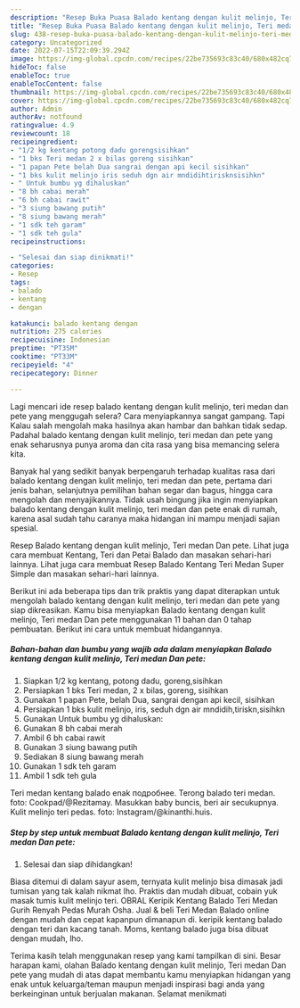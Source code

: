 ```yaml
---
description: "Resep Buka Puasa Balado kentang dengan kulit melinjo, Teri medan Dan pete, Bikin Ngiler"
title: "Resep Buka Puasa Balado kentang dengan kulit melinjo, Teri medan Dan pete, Bikin Ngiler"
slug: 438-resep-buka-puasa-balado-kentang-dengan-kulit-melinjo-teri-medan-dan-pete-bikin-ngiler
category: Uncategorized
date: 2022-07-15T22:09:39.294Z
image: https://img-global.cpcdn.com/recipes/22be735693c83c40/680x482cq70/balado-kentang-dengan-kulit-melinjo-teri-medan-dan-pete-foto-resep-utama.jpg
hideToc: false
enableToc: true
enableTocContent: false
thumbnail: https://img-global.cpcdn.com/recipes/22be735693c83c40/680x482cq70/balado-kentang-dengan-kulit-melinjo-teri-medan-dan-pete-foto-resep-utama.jpg
cover: https://img-global.cpcdn.com/recipes/22be735693c83c40/680x482cq70/balado-kentang-dengan-kulit-melinjo-teri-medan-dan-pete-foto-resep-utama.jpg
author: Admin
authorAv: notfound
ratingvalue: 4.9
reviewcount: 18
recipeingredient:
- "1/2 kg kentang potong dadu gorengsisihkan"
- "1 bks Teri medan 2 x bilas goreng sisihkan"
- "1 papan Pete belah Dua sangrai dengan api kecil sisihkan"
- "1 bks kulit melinjo iris seduh dgn air mndidihtirisknsisihkn"
- " Untuk bumbu yg dihaluskan"
- "8 bh cabai merah"
- "6 bh cabai rawit"
- "3 siung bawang putih"
- "8 siung bawang merah"
- "1 sdk teh garam"
- "1 sdk teh gula"
recipeinstructions:

- "Selesai dan siap dinikmati!"
categories:
- Resep
tags:
- balado
- kentang
- dengan

katakunci: balado kentang dengan 
nutrition: 275 calories
recipecuisine: Indonesian
preptime: "PT35M"
cooktime: "PT33M"
recipeyield: "4"
recipecategory: Dinner

---
```



Lagi mencari ide resep balado kentang dengan kulit melinjo, teri medan dan pete yang menggugah selera? Cara menyiapkannya sangat gampang. Tapi Kalau salah mengolah maka hasilnya akan hambar dan bahkan tidak sedap. Padahal balado kentang dengan kulit melinjo, teri medan dan pete yang enak seharusnya punya aroma dan cita rasa yang bisa memancing selera kita.


Banyak hal yang sedikit banyak berpengaruh terhadap kualitas rasa dari balado kentang dengan kulit melinjo, teri medan dan pete, pertama dari jenis bahan, selanjutnya pemilihan bahan segar dan bagus, hingga cara mengolah dan menyajikannya. Tidak usah bingung jika ingin menyiapkan balado kentang dengan kulit melinjo, teri medan dan pete enak di rumah, karena asal sudah tahu caranya maka hidangan ini mampu menjadi sajian spesial.

Resep Balado kentang dengan kulit melinjo, Teri medan Dan pete. Lihat juga cara membuat Kentang, Teri dan Petai Balado dan masakan sehari-hari lainnya. Lihat juga cara membuat Resep Balado Kentang Teri Medan Super Simple dan masakan sehari-hari lainnya.


Berikut ini ada beberapa tips dan trik praktis yang dapat diterapkan untuk mengolah balado kentang dengan kulit melinjo, teri medan dan pete yang siap dikreasikan. Kamu bisa menyiapkan Balado kentang dengan kulit melinjo, Teri medan Dan pete menggunakan 11 bahan dan 0 tahap pembuatan. Berikut ini cara untuk membuat hidangannya.

<!--inarticleads1-->

##### Bahan-bahan dan bumbu yang wajib ada dalam menyiapkan Balado kentang dengan kulit melinjo, Teri medan Dan pete:

1. Siapkan 1/2 kg kentang, potong dadu, goreng,sisihkan
1. Persiapkan 1 bks Teri medan, 2 x bilas, goreng, sisihkan
1. Gunakan 1 papan Pete, belah Dua, sangrai dengan api kecil, sisihkan
1. Persiapkan 1 bks kulit melinjo, iris, seduh dgn air mndidih,tiriskn,sisihkn
1. Gunakan  Untuk bumbu yg dihaluskan:
1. Gunakan 8 bh cabai merah
1. Ambil 6 bh cabai rawit
1. Gunakan 3 siung bawang putih
1. Sediakan 8 siung bawang merah
1. Gunakan 1 sdk teh garam
1. Ambil 1 sdk teh gula


Teri medan kentang balado enak подробнее. Terong balado teri medan. foto: Cookpad/@Rezitamay. Masukkan baby buncis, beri air secukupnya. Kulit melinjo teri pedas. foto: Instagram/@kinanthi.huis. 

<!--inarticleads2-->

##### Step by step untuk membuat Balado kentang dengan kulit melinjo, Teri medan Dan pete:


1. Selesai dan siap dihidangkan!

Biasa ditemui di dalam sayur asem, ternyata kulit melinjo bisa dimasak jadi tumisan yang tak kalah nikmat lho. Praktis dan mudah dibuat, cobain yuk masak tumis kulit melinjo teri. OBRAL Keripik Kentang Balado Teri Medan Gurih Renyah Pedas Murah Osha. Jual &amp; beli Teri Medan Balado online dengan mudah dan cepat kapanpun dimanapun di. keripik kentang balado dengan teri dan kacang tanah. Moms, kentang balado juga bisa dibuat dengan mudah, lho. 

Terima kasih telah menggunakan resep yang kami tampilkan di sini. Besar harapan kami, olahan Balado kentang dengan kulit melinjo, Teri medan Dan pete yang mudah di atas dapat membantu kamu menyiapkan hidangan yang enak untuk keluarga/teman maupun menjadi inspirasi bagi anda yang berkeinginan untuk berjualan makanan. Selamat menikmati
